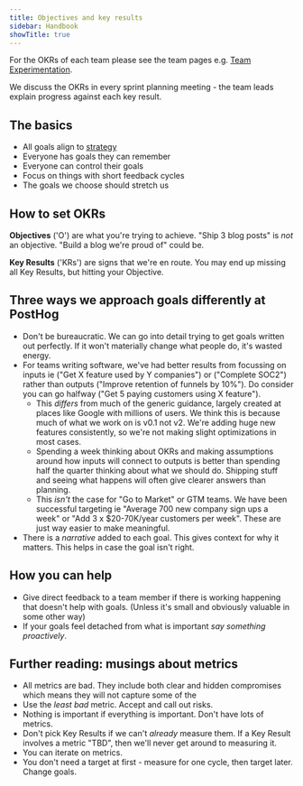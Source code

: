 ```yaml
---
title: Objectives and key results
sidebar: Handbook
showTitle: true
---
```


For the OKRs of each team please see the team pages e.g. [Team Experimentation](/handbook/small-teams/experimentation).

We discuss the OKRs in every sprint planning meeting - the team leads explain progress against each key result.

## The basics

* All goals align to [strategy](overview)
* Everyone has goals they can remember
* Everyone can control their goals
* Focus on things with short feedback cycles
* The goals we choose should stretch us

## How to set OKRs

**Objectives** ('O') are what you're trying to achieve. "Ship 3 blog posts" is _not_ an objective. "Build a blog we're proud of" could be.

**Key Results** ('KRs') are signs that we're en route. You may end up missing all Key Results, but hitting your Objective.

## Three ways we approach goals differently at PostHog

* Don't be bureaucratic. We can go into detail trying to get goals written out perfectly. If it won't materially change what people do, it's wasted energy.
* For teams writing software, we've had better results from focussing on inputs ie ("Get X feature used by Y companies") or ("Complete SOC2") rather than outputs ("Improve retention of funnels by 10%"). Do consider you can go halfway ("Get 5 paying customers using X feature").
  * This _differs_ from much of the generic guidance, largely created at places like Google with millions of users. We think this is because much of what we work on is v0.1 not v2. We're adding huge new features consistently, so we're not making slight optimizations in most cases.
  * Spending a week thinking about OKRs and making assumptions around how inputs will connect to outputs is better than spending half the quarter thinking about what we should do. Shipping stuff and seeing what happens will often give clearer answers than planning.
  * This _isn't_ the case for "Go to Market" or GTM teams. We have been successful targeting ie "Average 700 new company sign ups a week" or "Add 3 x $20-70K/year customers per week". These are just way easier to make meaningful.
* There is a _narrative_ added to each goal. This gives context for why it matters. This helps in case the goal isn't right.

## How you can help

* Give direct feedback to a team member if there is working happening that doesn't help with goals. (Unless it's small and obviously valuable in some other way)
* If your goals feel detached from what is important _say something proactively_.

## Further reading: musings about metrics

* All metrics are bad. They include both clear and hidden compromises which means they will not capture some of the 
* Use the _least bad_ metric. Accept and call out risks.
* Nothing is important if everything is important. Don't have lots of metrics.
* Don't pick Key Results if we can't _already_ measure them. If a Key Result involves a metric "TBD", then we'll never get around to measuring it.
* You can iterate on metrics.
* You don't need a target at first - measure for one cycle, then target later. Change goals.

